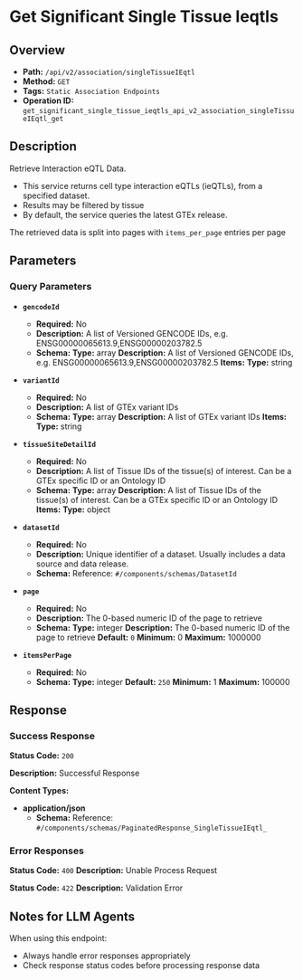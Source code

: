 # Get Significant Single Tissue Ieqtls

## Overview
- **Path:** `/api/v2/association/singleTissueIEqtl`
- **Method:** `GET`
- **Tags:** `Static Association Endpoints`
- **Operation ID:** `get_significant_single_tissue_ieqtls_api_v2_association_singleTissueIEqtl_get`

## Description
Retrieve Interaction eQTL Data.

- This service returns cell type interaction eQTLs (ieQTLs), from a specified dataset.
- Results may be filtered by tissue
- By default, the service queries the latest GTEx release.

The retrieved data is split into pages with `items_per_page` entries per page

## Parameters

### Query Parameters

- **`gencodeId`**
  - **Required:** No
  - **Description:** A list of Versioned GENCODE IDs, e.g. ENSG00000065613.9,ENSG00000203782.5
  - **Schema:** **Type:** array
**Description:** A list of Versioned GENCODE IDs, e.g. ENSG00000065613.9,ENSG00000203782.5
**Items:** **Type:** string

- **`variantId`**
  - **Required:** No
  - **Description:** A list of GTEx variant IDs
  - **Schema:** **Type:** array
**Description:** A list of GTEx variant IDs
**Items:** **Type:** string

- **`tissueSiteDetailId`**
  - **Required:** No
  - **Description:** A list of Tissue IDs of the tissue(s) of interest. Can be a GTEx specific ID or an Ontology ID
  - **Schema:** **Type:** array
**Description:** A list of Tissue IDs of the tissue(s) of interest. Can be a GTEx specific ID or an Ontology ID
**Items:** **Type:** object

- **`datasetId`**
  - **Required:** No
  - **Description:** Unique identifier of a dataset. Usually includes a data source and data release.
  - **Schema:** Reference: `#/components/schemas/DatasetId`

- **`page`**
  - **Required:** No
  - **Description:** The 0-based numeric ID of the page to retrieve
  - **Schema:** **Type:** integer
**Description:** The 0-based numeric ID of the page to retrieve
**Default:** `0`
**Minimum:** 0
**Maximum:** 1000000

- **`itemsPerPage`**
  - **Required:** No
  - **Schema:** **Type:** integer
**Default:** `250`
**Minimum:** 1
**Maximum:** 100000

## Response

### Success Response
**Status Code:** `200`

**Description:** Successful Response

**Content Types:**
- **application/json**
  - **Schema:** Reference: `#/components/schemas/PaginatedResponse_SingleTissueIEqtl_`

### Error Responses

**Status Code:** `400`
**Description:** Unable Process Request

**Status Code:** `422`
**Description:** Validation Error

## Notes for LLM Agents

When using this endpoint:
- Always handle error responses appropriately
- Check response status codes before processing response data